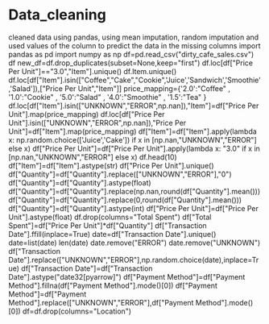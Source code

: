 # Data_cleaning
cleaned data using pandas, using mean imputation, random imputation and used values of the column to predict the data in the missing columns
import pandas as pd
import numpy as np
df=pd.read_csv("dirty_cafe_sales.csv")
df
new_df=df.drop_duplicates(subset=None,keep="first")
df.loc[df["Price Per Unit"]=="3.0","Item"].unique()
df.Item.unique()
df.loc[df["Item"].isin(["Coffee","Cake","Cookie",'Juice','Sandwich','Smoothie','Salad']),["Price Per Unit","Item"]]
price_mapping={'2.0':"Coffee"
               , '1.0':"Cookie"
               , '5.0':"Salad"
               , '4.0':"Smoothie"
               , '1.5':"Tea"
               }
df.loc[df["Item"].isin(["UNKNOWN","ERROR",np.nan]),"Item"]=df["Price Per Unit"].map(price_mapping)
df.loc[df["Price Per Unit"].isin(["UNKNOWN","ERROR",np.nan]),"Price Per Unit"]=df["Item"].map(price_mapping)
df["Item"]=df["Item"].apply(lambda x: np.random.choice(['Juice','Cake']) if x in [np.nan,"UNKNOWN","ERROR"] else x)
df["Price Per Unit"]=df["Price Per Unit"].apply(lambda x: "3.0" if x in [np.nan,"UNKNOWN","ERROR"] else x)
df.head(10)
df["Item"]=df["Item"].astype(str)
df["Price Per Unit"].unique()
df["Quantity"]=df["Quantity"].replace(["UNKNOWN","ERROR"],"0")
df["Quantity"]=df["Quantity"].astype(float)
df["Quantity"]=df["Quantity"].replace(np.nan,round(df["Quantity"].mean()))
df["Quantity"]=df["Quantity"].replace(0,round(df["Quantity"].mean()))
df["Quantity"]=df["Quantity"].astype(int)
df["Price Per Unit"]=df["Price Per Unit"].astype(float)
df.drop(columns="Total Spent")
df["Total Spent"]=df["Price Per Unit"]*df["Quantity"]
df["Transaction Date"].ffill(inplace=True)
date=df["Transaction Date"].unique()
date=list(date)
len(date)
date.remove("ERROR")
date.remove("UNKNOWN")
df["Transaction Date"].replace(["UNKNOWN","ERROR"],np.random.choice(date),inplace=True)
df["Transaction Date"]=df["Transaction Date"].astype("date32[pyarrow]")
df["Payment Method"]=df["Payment Method"].fillna(df["Payment Method"].mode()[0])
df["Payment Method"]=df["Payment Method"].replace(["UNKNOWN","ERROR"],df["Payment Method"].mode()[0])
df=df.drop(columns="Location")
